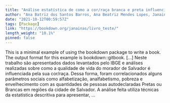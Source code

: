 ```yaml
---
title: "Análise estatística de como a cor/raça branca e preta influencia na qualidade de vida do morador de Salvador"
author: "Ana Batriz dos Santos Barros, Ana Beatriz Mendes Lopes, Janaina Souza de Souza e Simão Pedro de Oliveira Urpia"
date: "2021-10-12T00:59:57Z"
tags: [Package]
link: "https://bookdown.org/janainas/livro_teste/"
length_weight: "10.1%"
pinned: false
---
```


This is a minimal example of using the bookdown package to write a book. The output format for this example is bookdown::gitbook. [...] Neste trabalho são apresentados dados levantados pelo IBGE e análises realizadas sobre como a qualidade de vida do morador de Salvador é influenciada pela sua cor/raça. Dessa forma, foram correlacionados alguns parâmetros sociais como alfabetização, analfabetismo, pobreza e envelhecimento com as quantidades de pessoas autodeclaradas Pretas ou Brancas em regiões da cidade de Salvador. A análise feita utiliza técnicas da estatística descritiva para apresentar, ...

